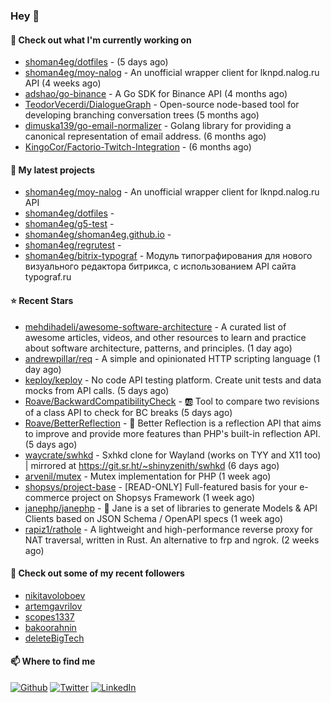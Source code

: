 ### Hey 👋

#### 👷 Check out what I'm currently working on

- [shoman4eg/dotfiles](https://github.com/shoman4eg/dotfiles) -  (5 days ago)
- [shoman4eg/moy-nalog](https://github.com/shoman4eg/moy-nalog) - An unofficial wrapper client for lknpd.nalog.ru API (4 weeks ago)
- [adshao/go-binance](https://github.com/adshao/go-binance) - A Go SDK for Binance API (4 months ago)
- [TeodorVecerdi/DialogueGraph](https://github.com/TeodorVecerdi/DialogueGraph) - Open-source node-based tool for developing branching conversation trees (5 months ago)
- [dimuska139/go-email-normalizer](https://github.com/dimuska139/go-email-normalizer) - Golang library for providing a canonical representation of email address. (6 months ago)
- [KingoCor/Factorio-Twitch-Integration](https://github.com/KingoCor/Factorio-Twitch-Integration) -  (6 months ago)

#### 🌱 My latest projects

- [shoman4eg/moy-nalog](https://github.com/shoman4eg/moy-nalog) - An unofficial wrapper client for lknpd.nalog.ru API
- [shoman4eg/dotfiles](https://github.com/shoman4eg/dotfiles) - 
- [shoman4eg/g5-test](https://github.com/shoman4eg/g5-test) - 
- [shoman4eg/shoman4eg.github.io](https://github.com/shoman4eg/shoman4eg.github.io) - 
- [shoman4eg/regrutest](https://github.com/shoman4eg/regrutest) - 
- [shoman4eg/bitrix-typograf](https://github.com/shoman4eg/bitrix-typograf) - Модуль типографирования для нового визуального редактора битрикса, с использованием API сайта typograf.ru

#### ⭐ Recent Stars

- [mehdihadeli/awesome-software-architecture](https://github.com/mehdihadeli/awesome-software-architecture) - A curated list of awesome articles, videos, and other resources to learn and practice about software architecture, patterns, and principles. (1 day ago)
- [andrewpillar/req](https://github.com/andrewpillar/req) - A simple and opinionated HTTP scripting language (1 day ago)
- [keploy/keploy](https://github.com/keploy/keploy) - No code API testing platform. Create unit tests and data mocks from API calls.  (5 days ago)
- [Roave/BackwardCompatibilityCheck](https://github.com/Roave/BackwardCompatibilityCheck) - :ab: Tool to compare two revisions of a class API to check for BC breaks (5 days ago)
- [Roave/BetterReflection](https://github.com/Roave/BetterReflection) - :crystal_ball: Better Reflection is a reflection API that aims to improve and provide more features than PHP&#39;s built-in reflection API. (5 days ago)
- [waycrate/swhkd](https://github.com/waycrate/swhkd) - Sxhkd clone for Wayland (works on TYY and X11 too) | mirrored at https://git.sr.ht/~shinyzenith/swhkd (6 days ago)
- [arvenil/mutex](https://github.com/arvenil/mutex) - Mutex implementation for PHP (1 week ago)
- [shopsys/project-base](https://github.com/shopsys/project-base) - [READ-ONLY] Full-featured basis for your e-commerce project on Shopsys Framework (1 week ago)
- [janephp/janephp](https://github.com/janephp/janephp) - :seedling: Jane is a set of libraries to generate Models &amp; API Clients based on JSON Schema / OpenAPI specs (1 week ago)
- [rapiz1/rathole](https://github.com/rapiz1/rathole) - A lightweight and high-performance reverse proxy for NAT traversal, written in Rust. An alternative to frp and ngrok. (2 weeks ago)

#### 👯 Check out some of my recent followers

- [nikitavoloboev](https://github.com/nikitavoloboev)
- [artemgavrilov](https://github.com/artemgavrilov)
- [scopes1337](https://github.com/scopes1337)
- [bakoorahnin](https://github.com/bakoorahnin)
- [deleteBigTech](https://github.com/deleteBigTech)


#### 📫 Where to find me
<p>
<a href="https://github.com/shoman4eg" target="_blank"><img alt="Github" src="https://img.shields.io/badge/GitHub-%2312100E.svg?&style=for-the-badge&logo=Github&logoColor=white" /></a>
<a href="https://twitter.com/shoman4eg" target="_blank"><img alt="Twitter" src="https://img.shields.io/badge/twitter-%231DA1F2.svg?&style=for-the-badge&logo=twitter&logoColor=white" /></a>
<a href="https://www.linkedin.com/in/artemdubinin/" target="_blank"><img alt="LinkedIn" src="https://img.shields.io/badge/linkedin-%230077B5.svg?&style=for-the-badge&logo=linkedin&logoColor=white" /></a>
</p>
